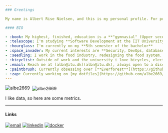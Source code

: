 ```yaml
---
### Greetings

My name is Albert Rise Nielsen, and this is my personal profile. For projects devised while attending ITU see this [organization](https://github.com/albn-itu).

#### BIO

- :book: My highest, finished, education is a **"gymnasial" (Upper seconday education) in mathemathics and programming**.
- :telescope: I'm studying **Software Development at the [IT University of Copenhagen](https://itu.dk)**
- :hourglass: I'm currently on my **5th semester of the bachelor**
- :space_invader: My current interests are **Security, DevOps, database design and distributed systems**
- :seedling: I work in the food industry, redesigning the food system. See more at the awesome [Dagens](https://dagens.farm)
- :bicyclist: Outside of work and the university i love bicycles, electric cars and gaming
- :email: Reach me at [albn@itu.dk](albn@itu.dk), always open to a discussion.
- :paintbrush: Currently obsessing over [**Everforest**](https://github.com/sainnhe/everforest)
- :zap: Currently working on [my dotfiles](https://github.com/albe2669/dotfiles), converting and uniting all my projects in Kubernetes and a personal website.
---
```


<p><img align="left" src="https://github-readme-stats.vercel.app/api?username=albe2669&show_icons=true&locale=en&theme=transparent" alt="albe2669" /></p>

<p>&nbsp;<img align="center" src="https://github-readme-stats.vercel.app/api/top-langs?username=albe2669&show_icons=true&locale=en&layout=compact&theme=transparent" alt="albe2669" /></p>


I like data, so here are some metrics.

---

#### Links

<p align="center">
  
  <a href="mailto:albert+gh@risenielsen.dk"><img src="https://img.icons8.com/color/32/000000/gmail.png" alt="email"/></a>
  <a href="https://www.linkedin.com/in/albert-rise-nielsen-13a4921b5/"><img src="https://img.icons8.com/color/32/000000/linkedin.png" alt="linkedin"/></a>
  <a href="https://hub.docker.com/u/maliciousgoose"><img src="https://img.icons8.com/color/32/000000/docker.png" alt="docker"/></a>
</p>
